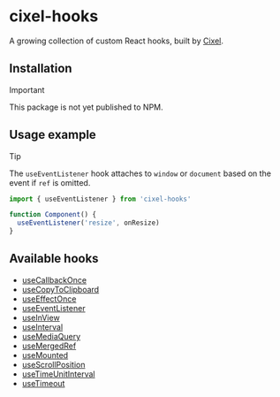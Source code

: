 # cixel-hooks

A growing collection of custom React hooks, built by [Cixel](https://cixel.com.au).

## Installation

> [!IMPORTANT]
> This package is not yet published to NPM.

## Usage example

> [!TIP]
> The `useEventListener` hook attaches to `window` or `document` based on the event if `ref` is omitted.

```jsx
import { useEventListener } from 'cixel-hooks'

function Component() {
  useEventListener('resize', onResize)
}
```

## Available hooks

- [useCallbackOnce](https://github.com/SebHex/cixel-hooks/blob/main/src/hooks/use-callback-once.ts)
- [useCopyToClipboard](https://github.com/SebHex/cixel-hooks/blob/main/src/hooks/use-copy-to-clipboard.ts)
- [useEffectOnce](https://github.com/SebHex/cixel-hooks/blob/main/src/hooks/use-effect-once.ts)
- [useEventListener](https://github.com/SebHex/cixel-hooks/blob/main/src/hooks/use-event-listener.ts)
- [useInView](https://github.com/SebHex/cixel-hooks/blob/main/src/hooks/use-in-view.ts)
- [useInterval](https://github.com/SebHex/cixel-hooks/blob/main/src/hooks/use-interval.ts)
- [useMediaQuery](https://github.com/SebHex/cixel-hooks/blob/main/src/hooks/use-media-query.ts)
- [useMergedRef](https://github.com/SebHex/cixel-hooks/blob/main/src/hooks/use-merged-ref.ts)
- [useMounted](https://github.com/SebHex/cixel-hooks/blob/main/src/hooks/use-mounted.ts)
- [useScrollPosition](https://github.com/SebHex/cixel-hooks/blob/main/src/hooks/use-scroll-position.ts)
- [useTimeUnitInterval](https://github.com/SebHex/cixel-hooks/blob/main/src/hooks/use-time-unit-interval.ts)
- [useTimeout](https://github.com/SebHex/cixel-hooks/blob/main/src/hooks/use-timeout.ts)
